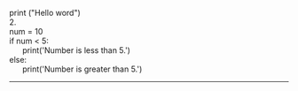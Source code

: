   
print ("Hello word")  
2.  
num =  10  
if num < 5:  
&nbsp;&nbsp;&nbsp;&nbsp;&nbsp;&nbsp;print('Number is less than 5.')  
else:  
&nbsp;&nbsp;&nbsp;&nbsp;&nbsp;&nbsp;print('Number is greater than 5.')
____
